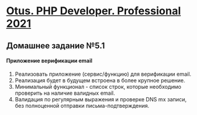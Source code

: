 [Otus. PHP Developer. Professional 2021](https://otus.ru/lessons/razrabotchik-php/?int_source=courses_catalog&int_term=programming)
==============================

## Домашнее задание №5.1

#### Приложение верификации email

1. Реализовать приложение (сервис/функцию) для верификации email.
2. Реализация будет в будущем встроена в более крупное решение.
3. Минимальный функционал - список строк, которые необходимо проверить на наличие валидных email.
4. Валидация по регулярным выражения и проверке DNS mx записи, без полноценной отправки письма-подтверждения.

